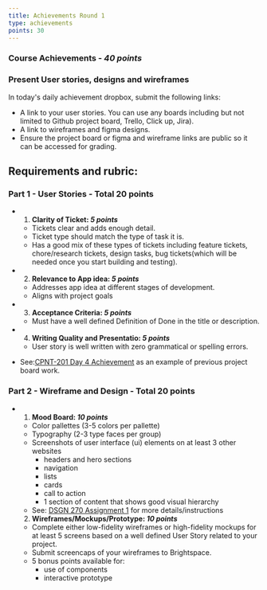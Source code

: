 ```yaml
---
title: Achievements Round 1
type: achievements
points: 30
---
```


### Course Achievements -  ***40 points***

### Present User stories, designs and wireframes

In today's daily achievement dropbox, submit the following links:

- A link to your user stories. You can use any boards including but not limited to Github project board, Trello, Click up, Jira).
- A link to wireframes and figma designs.
- Ensure the project board or figma and wireframe links are public so it can be accessed for grading.


## Requirements and rubric:

### Part 1 - User Stories - Total 20 points
  - 1. **Clarity of Ticket: _5 points_**
    - Tickets clear and adds enough detail. 
    - Ticket type should match the type of task it is. 
    - Has a good mix of these types of tickets including feature tickets, chore/research tickets, design tasks, bug tickets(which will be needed once you start building and testing).

- 2. **Relevance to App idea: _5 points_**
  - Addresses app idea at different stages of development. 
  - Aligns with project goals

- 3. **Acceptance Criteria: _5 points_**
  - Must have a well defined Definition of Done in the title or description.

- 4. **Writing Quality and Presentatio: _5 points_**  
  - User story is well written with zero grammatical or spelling errors. 

 - See:[CPNT-201 Day 4 Achievement](/courses/cpnt-201/day-4) as an example of previous project board work.       


### Part 2 - Wireframe and Design - Total 20 points
- 1. **Mood Board: _10 points_**
   - Color pallettes (3-5 colors per pallette)
   - Typography (2-3 type faces per group)
   - Screenshots of user interface (ui) elements on at least 3 other websites
     - headers and hero sections
     - navigation
     - lists
     - cards
     - call to action
     - 1 section of content that shows good visual hierarchy
   - See: [DSGN 270 Assignment 1](/courses/dsgn-270/assessments/assignment-1) for more details/instructions

	2. **Wireframes/Mockups/Prototype: _10 points_**
   - Complete either low-fidelity wireframes or high-fidelity mockups for at least 5 screens based on a well defined User Story related to your project.
   - Submit screencaps of your wireframes to Brightspace.
   - 5 bonus points available for:
     - use of components
     - interactive prototype

